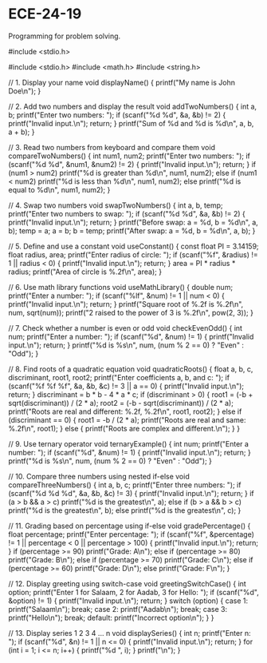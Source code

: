 # ECE-24-19
Programming for problem solving.

#include <stdio.h>

#include <stdio.h>
#include <math.h>
#include <string.h>

// 1. Display your name
void displayName() {
    printf("My name is John Doe\n");
}

// 2. Add two numbers and display the result
void addTwoNumbers() {
    int a, b;
    printf("Enter two numbers: ");
    if (scanf("%d %d", &a, &b) != 2) {
        printf("Invalid input.\n");
        return;
    }
    printf("Sum of %d and %d is %d\n", a, b, a + b);
}

// 3. Read two numbers from keyboard and compare them
void compareTwoNumbers() {
    int num1, num2;
    printf("Enter two numbers: ");
    if (scanf("%d %d", &num1, &num2) != 2) {
        printf("Invalid input.\n");
        return;
    }
    if (num1 > num2)
        printf("%d is greater than %d\n", num1, num2);
    else if (num1 < num2)
        printf("%d is less than %d\n", num1, num2);
    else
        printf("%d is equal to %d\n", num1, num2);
}

// 4. Swap two numbers
void swapTwoNumbers() {
    int a, b, temp;
    printf("Enter two numbers to swap: ");
    if (scanf("%d %d", &a, &b) != 2) {
        printf("Invalid input.\n");
        return;
    }
    printf("Before swap: a = %d, b = %d\n", a, b);
    temp = a;
    a = b;
    b = temp;
    printf("After swap: a = %d, b = %d\n", a, b);
}

// 5. Define and use a constant
void useConstant() {
    const float PI = 3.14159;
    float radius, area;
    printf("Enter radius of circle: ");
    if (scanf("%f", &radius) != 1 || radius < 0) {
        printf("Invalid input.\n");
        return;
    }
    area = PI * radius * radius;
    printf("Area of circle is %.2f\n", area);
}

// 6. Use math library functions
void useMathLibrary() {
    double num;
    printf("Enter a number: ");
    if (scanf("%lf", &num) != 1 || num < 0) {
        printf("Invalid input.\n");
        return;
    }
    printf("Square root of %.2f is %.2f\n", num, sqrt(num));
    printf("2 raised to the power of 3 is %.2f\n", pow(2, 3));
}

// 7. Check whether a number is even or odd
void checkEvenOdd() {
    int num;
    printf("Enter a number: ");
    if (scanf("%d", &num) != 1) {
        printf("Invalid input.\n");
        return;
    }
    printf("%d is %s\n", num, (num % 2 == 0) ? "Even" : "Odd");
}

// 8. Find roots of a quadratic equation
void quadraticRoots() {
    float a, b, c, discriminant, root1, root2;
    printf("Enter coefficients a, b, and c: ");
    if (scanf("%f %f %f", &a, &b, &c) != 3 || a == 0) {
        printf("Invalid input.\n");
        return;
    }
    discriminant = b * b - 4 * a * c;
    if (discriminant > 0) {
        root1 = (-b + sqrt(discriminant)) / (2 * a);
        root2 = (-b - sqrt(discriminant)) / (2 * a);
        printf("Roots are real and different: %.2f, %.2f\n", root1, root2);
    } else if (discriminant == 0) {
        root1 = -b / (2 * a);
        printf("Roots are real and same: %.2f\n", root1);
    } else {
        printf("Roots are complex and different.\n");
    }
}

// 9. Use ternary operator
void ternaryExample() {
    int num;
    printf("Enter a number: ");
    if (scanf("%d", &num) != 1) {
        printf("Invalid input.\n");
        return;
    }
    printf("%d is %s\n", num, (num % 2 == 0) ? "Even" : "Odd");
}

// 10. Compare three numbers using nested if-else
void compareThreeNumbers() {
    int a, b, c;
    printf("Enter three numbers: ");
    if (scanf("%d %d %d", &a, &b, &c) != 3) {
        printf("Invalid input.\n");
        return;
    }
    if (a > b && a > c)
        printf("%d is the greatest\n", a);
    else if (b > a && b > c)
        printf("%d is the greatest\n", b);
    else
        printf("%d is the greatest\n", c);
}

// 11. Grading based on percentage using if-else
void gradePercentage() {
    float percentage;
    printf("Enter percentage: ");
    if (scanf("%f", &percentage) != 1 || percentage < 0 || percentage > 100) {
        printf("Invalid input.\n");
        return;
    }
    if (percentage >= 90)
        printf("Grade: A\n");
    else if (percentage >= 80)
        printf("Grade: B\n");
    else if (percentage >= 70)
        printf("Grade: C\n");
    else if (percentage >= 60)
        printf("Grade: D\n");
    else
        printf("Grade: F\n");
}

// 12. Display greeting using switch-case
void greetingSwitchCase() {
    int option;
    printf("Enter 1 for Salaam, 2 for Aadab, 3 for Hello: ");
    if (scanf("%d", &option) != 1) {
        printf("Invalid input.\n");
        return;
    }
    switch (option) {
    case 1:
        printf("Salaam\n");
        break;
    case 2:
        printf("Aadab\n");
        break;
    case 3:
        printf("Hello\n");
        break;
    default:
        printf("Incorrect option\n");
    }
}

// 13. Display series 1 2 3 4 ... n
void displaySeries() {
    int n;
    printf("Enter n: ");
    if (scanf("%d", &n) != 1 || n <= 0) {
        printf("Invalid input.\n");
        return;
    }
    for (int i = 1; i <= n; i++) {
        printf("%d ", i);
    }
    printf("\n");
}
